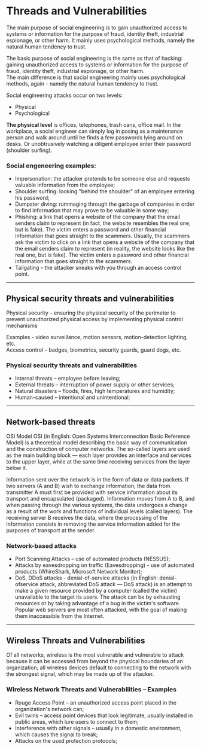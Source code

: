 # Threads and Vulnerabilities

The main purpose of social engineering is to gain unauthorized access to systems or information for the purpose of fraud, identity theft, industrial espionage, or other harm. It mainly uses psychological methods, namely the natural human tendency to trust.

The basic purpose of social engineering is the same as that of hacking: gaining unauthorized access to systems or information for the purpose of fraud, identity theft, industrial espionage, or other harm.\
The main difference is that social engineering mainly uses psychological methods, again - namely the natural human tendency to trust.

Social engineering attacks occur on two levels:

* Physical
* Psychological

**The physical level** is offices, telephones, trash cans, office mail. In the workplace, a social engineer can simply log in posing as a maintenance person and walk around until he finds a few passwords lying around on desks. Or unobtrusively watching a diligent employee enter their password (shoulder surfing).



### Social engeneering examples:

* Impersonation: the attacker pretends to be someone else and requests valuable information from the employee;
* Shoulder surfing: looking "behind the shoulder" of an employee entering his password;
* Dumpster diving: rummaging through the garbage of companies in order to find information that may prove to be valuable in some way;
* Phishing: a link that opens a website of the company that the email senders claim to represent (in fact, the website resembles the real one, but is fake). The victim enters a password and other financial information that goes straight to the scammers. Usually, the scammers ask the victim to click on a link that opens a website of the company that the email senders claim to represent (in reality, the website looks like the real one, but is fake). The victim enters a password and other financial information that goes straight to the scammers.
* Tailgating – the attacker sneaks with you through an access control point.

***

## Physical security threats and vulnerabilities

Physical security – ensuring the physical security of the perimeter to prevent unauthorized physical access by implementing physical control mechanisms&#x20;

Examples - video surveillance, motion sensors, motion-detection lighting, etc.\
Access control – badges, biometrics, security guards, guard dogs, etc.

### Physical security threats and vulnerabilities

* Internal threats – employee before leaving;
* External threats – interruption of power supply or other services;
* Natural disasters – floods, fires, high temperatures and humidity;
* Human-caused – intentional and unintentional;

***

## Network-based threats

OSI Model OSI (in English: Open Systems Interconnection Basic Reference Model) is a theoretical model describing the basic way of communication and the construction of computer networks. The so-called layers are used as the main building block — each layer provides an interface and services to the upper layer, while at the same time receiving services from the layer below it.

Information sent over the network is in the form of data or data packets. If two servers (A and B) wish to exchange information, the data from transmitter A must first be provided with service information about its transport and encapsulated (packaged). Information moves from A to B, and when passing through the various systems, the data undergoes a change as a result of the work and functions of individual levels (called layers). The receiving server B receives the data, where the processing of the information consists in removing the service information added for the purposes of transport at the sender.



### Network-based attacks

* Port Scanning Attacks – use of automated products (NESSUS);
* Attacks by eavesdropping on traffic (Eavesdropping) - use of automated products (WhireShark, Microsoft Network Monitor);
* DoS, DDoS attacks - denial-of-service attacks (in English: denial-ofservice attack, abbreviated DoS attack — DoS attack) is an attempt to make a given resource provided by a computer (called the victim) unavailable to the target its users. The attack can be by exhausting resources or by taking advantage of a bug in the victim's software. Popular web servers are most often attacked, with the goal of making them inaccessible from the Internet.

***

## Wireless Threats and Vulnerabilities

Of all networks, wireless is the most vulnerable and vulnerable to attack because it can be accessed from beyond the physical boundaries of an organization; all wireless devices default to connecting to the network with the strongest signal, which may be made up of the attacker.

### Wireless Network Threats and Vulnerabilities – Examples

* Rouge Access Point – an unauthorized access point placed in the organization's network can;
* Evil twins – access point devices that look legitimate, usually installed in public areas, which lure users to connect to them;
* Interference with other signals – usually in a domestic environment, which causes the signal to break;
* Attacks on the used protection protocols;
